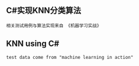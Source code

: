 ﻿## C#实现KNN分类算法
	相关测试用例与算法实现来自 《机器学习实战》

## KNN using C#
	test data come from "machine learning in action"